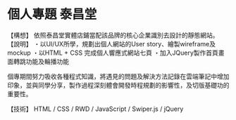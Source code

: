 # 個人專題 泰昌堂
【構想】
  依照泰昌堂實體店鋪當配該品牌的核心企業識別去設計的靜態網站。
【說明】
・以UI/UX所學，規劃出個人網站的User story、繪製wireframe及mockup
・以HTML + CSS 完成個人響應式網站七頁
・加入JQuery製作首頁畫面轉跳功能及輪播功能

個專期間努力吸收各種程式知識，將遇見的問題及解決方法記錄在雲端筆記中增加印象，並與同學分享，製作過程深刻體會開發時程規劃的影響性，及切版基礎功的重要性。

【技術】
   HTML / CSS / RWD / JavaScript / Swiper.js / jQuery
